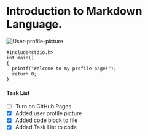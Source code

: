 # Introduction to Markdown Language.
<!--
<img alt = "User-profile-picture" src = "https://user-images.githubusercontent.com/105723677/200143368-d770ae9d-14c5-478d-9bad-9d7cc112f47b.jpeg" width = 300/>
-->

![User-profile-picture](https://user-images.githubusercontent.com/105723677/200144611-0cab74df-cee7-4e3f-aa39-6b7206b5db9e.jpeg)

```
#include<stdio.h>
int main()
{
  printf("Welcome to my profile page!");
  return 0;
}
```

#### Task List
- [ ] Turn on GitHub Pages
- [x] Added user profile picture
- [x] Added code block to file
- [x] Added Task List to code

